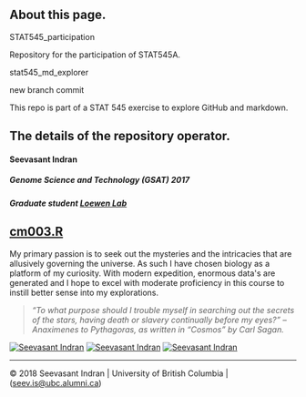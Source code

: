 About this page.
---------------  

STAT545_participation

Repository for the participation of STAT545A.

stat545_md_explorer

new branch commit

This repo is part of a STAT 545 exercise to explore GitHub and markdown.



The details of the repository operator.
---
#### **Seevasant Indran**
##### *Genome Science and Technology (GSAT) 2017*
##### Graduate student [Loewen Lab](http://www.loewenlab.ca/research-scope/) 


[cm003.R](https://github.com/zeeva85/STAT545A_participation/blob/master/cm003/cm003-exercise-R.R)
---


My primary passion is to seek out the mysteries and the intricacies that are allusively governing the universe. As such I have chosen biology as a platform of my curiosity. With modern expedition, enormous data's are generated and I hope to excel with moderate proficiency in this course to instill better sense into my explorations.

> *“To what purpose should I trouble myself in searching out the secrets of the stars, having death or slavery continually before my eyes?” – Anaximenes to Pythagoras, as written in “Cosmos” by Carl Sagan.*


[![Seevasant Indran](https://cdn3.iconfinder.com/data/icons/free-social-icons/67/twitter_circle_black-32.png)](https://twitter.com/zeeva85) [![Seevasant Indran](https://cdn3.iconfinder.com/data/icons/free-social-icons/67/linkedin_circle_black-32.png)](https://my.linkedin.com/in/seevasantindran) [![Seevasant Indran](https://cdn3.iconfinder.com/data/icons/picons-social/57/18-youtube-32.png)](https://www.youtube.com/user/szeeva85) 

---
:copyright: 2018 Seevasant Indran \| University of British Columbia \| (seev.is@ubc.alumni.ca)
